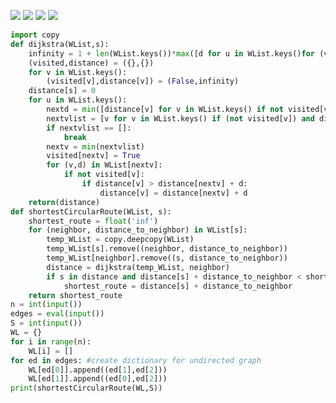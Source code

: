 ![](https://backend.seek.onlinedegree.iitm.ac.in/22t1_cs2002/assets/img/m1.png)
![](https://backend.seek.onlinedegree.iitm.ac.in/22t1_cs2002/assets/img/m2.png)
![](https://backend.seek.onlinedegree.iitm.ac.in/22t1_cs2002/assets/img/m3.png)
![](https://backend.seek.onlinedegree.iitm.ac.in/22t1_cs2002/assets/img/m4.png)
```python
import copy
def dijkstra(WList,s):
    infinity = 1 + len(WList.keys())*max([d for u in WList.keys()for (v,d) in WList[u]])
    (visited,distance) = ({},{})
    for v in WList.keys():
        (visited[v],distance[v]) = (False,infinity)       
    distance[s] = 0    
    for u in WList.keys():
        nextd = min([distance[v] for v in WList.keys() if not visited[v]])
        nextvlist = [v for v in WList.keys() if (not visited[v]) and distance[v] == nextd]
        if nextvlist == []:
            break
        nextv = min(nextvlist)        
        visited[nextv] = True        
        for (v,d) in WList[nextv]:
            if not visited[v]:
                if distance[v] > distance[nextv] + d:
                    distance[v] = distance[nextv] + d   
    return(distance)
def shortestCircularRoute(WList, s):
    shortest_route = float('inf')
    for (neighbor, distance_to_neighbor) in WList[s]:
        temp_WList = copy.deepcopy(WList)
        temp_WList[s].remove((neighbor, distance_to_neighbor))
        temp_WList[neighbor].remove((s, distance_to_neighbor))
        distance = dijkstra(temp_WList, neighbor)
        if s in distance and distance[s] + distance_to_neighbor < shortest_route:
            shortest_route = distance[s] + distance_to_neighbor
    return shortest_route
n = int(input())
edges = eval(input())
S = int(input())
WL = {}
for i in range(n):
    WL[i] = []
for ed in edges: #create dictionary for undirected graph
    WL[ed[0]].append((ed[1],ed[2]))
    WL[ed[1]].append((ed[0],ed[2]))
print(shortestCircularRoute(WL,S))
```
